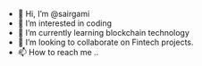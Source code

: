 - 👋 Hi, I’m @sairgami
- 👀 I’m interested in coding
- 🌱 I’m currently learning blockchain technology
- 💞️ I’m looking to collaborate on Fintech projects.
- 📫 How to reach me ..

<!---
sairgami/sairgami is a ✨ special ✨ repository because its `README.md` (this file) appears on your GitHub profile.
You can click the Preview link to take a look at your changes.
--->
